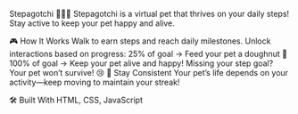 Stepagotchi 🏃‍♂️🐾
Stepagotchi is a virtual pet that thrives on your daily steps! Stay active to keep your pet happy and alive.

🎮 How It Works
Walk to earn steps and reach daily milestones.
Unlock interactions based on progress:
25% of goal → Feed your pet a doughnut 🍩
100% of goal → Keep your pet alive and happy!
Missing your step goal? Your pet won’t survive! 😢
🚀 Stay Consistent
Your pet’s life depends on your activity—keep moving to maintain your streak!

🛠️ Built With
HTML, CSS, JavaScript